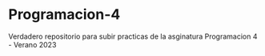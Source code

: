 # Programacion-4
Verdadero repositorio para subir practicas de la asginatura Programacion 4 - Verano 2023
